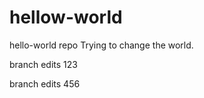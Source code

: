 # hellow-world
hello-world repo
Trying to change the world.
<p>branch edits 123
<p>branch edits 456
